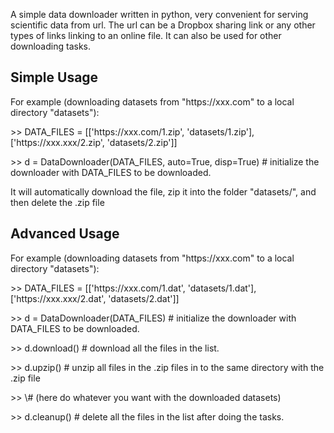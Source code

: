 A simple data downloader written in python, very convenient for serving scientific data from url. The url can be a Dropbox sharing link or any other types of links linking to an online file. It can also be used for other downloading tasks.
<h2>Simple Usage</h2> 
<p>
    For example (downloading datasets from "https://xxx.com" to a local directory "datasets"):
  </p>
<p>>>  DATA_FILES = [['https://xxx.com/1.zip', 'datasets/1.zip'], ['https://xxx.xxx/2.zip', 'datasets/2.zip']]</p>
<p>>>  d = DataDownloader(DATA_FILES, auto=True, disp=True) # initialize the downloader with DATA_FILES to be downloaded.</p>
<p>It will automatically download the file, zip it into the folder "datasets/", and then delete the .zip file</p>
<h2> Advanced Usage</h2>
<p>
    For example (downloading datasets from "https://xxx.com" to a local directory "datasets"):
  </p>
  
<p>>>  DATA_FILES = [['https://xxx.com/1.dat', 'datasets/1.dat'], ['https://xxx.xxx/2.dat', 'datasets/2.dat']]</p>
<p>>>  d = DataDownloader(DATA_FILES) # initialize the downloader with DATA_FILES to be downloaded.</p>
<p>>>  d.download() # download all the files in the list.</p>
<p>>>  d.upzip() # unzip all files in the .zip files in to the same directory with the .zip file</p>
<p>>>  \# (here do whatever you want with the downloaded datasets)</p>
<p>>>  d.cleanup() # delete all the files in the list after doing the tasks.</p>

